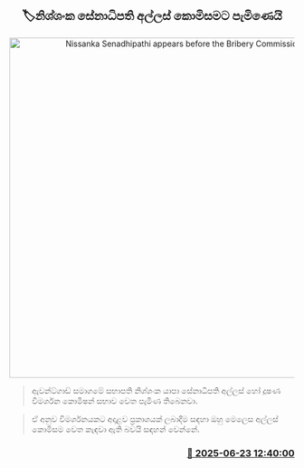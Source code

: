 <p align='center'><b><h2 align='center' title='Nissanka Senadhipathi appears before the Bribery Commission'>🏷නිශ්ශංක සේනාධිපති අල්ලස් කොමිසමට පැමිණෙයි</h2></b></p>
<p align='center'><img src='https://helakuru.sgp1.cdn.digitaloceanspaces.com/esana/images/lib/nishshanka-senadipathi-jio.jpg' width='600' alt='Nissanka Senadhipathi appears before the Bribery Commission'></p>

> ඇවන්ට්ගාඩ් සමාගමේ සභාපති නිශ්ශංක යාපා සේනාධිපති අල්ලස් හෝ දූෂණ විමර්ශන කොමිෂන් සභාව වෙත පැමිණ තිබෙනවා.

> ඒ අනුව විමර්ශනයකට අදාළව ප්‍රකාශයක් ලබාදීම සඳහා ඔහු මෙලෙස අල්ලස් කොමිසම වෙත කැඳවා ඇති බවයි සඳහන් වෙන්නේ.



<h3 align='right'><a href='https://www.helakuru.lk/esana/p/111256/'>📅 2025-06-23 12:40:00</a></h3>

